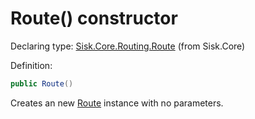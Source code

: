 <!--

Copyrights 2023 Sisk Framework - CypherPotato
Published under MIT license

!!! DO NOT EDIT THIS FILE !!!
This file was generated by a tool in the Sisk package. To edit the information in this documentation,
edit the XML documentation present in the Sisk source code.

-->


# Route() constructor

Declaring type: [Sisk.Core.Routing.Route](/read?q=/contents/spec/Sisk.Core.Routing.Route.md) (from Sisk.Core)


Definition:

```cs
public Route()
```

Creates an new <a href="/read?q=/contents/spec/Sisk.Core.Routing.Route.md">Route</a> instance with no parameters.

